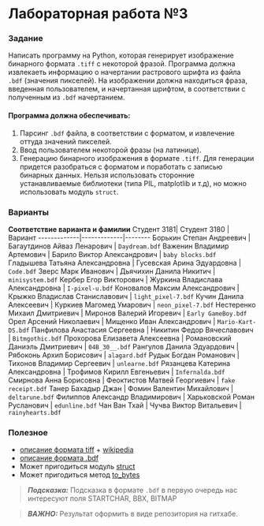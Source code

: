 # Лабораторная работа №3

### Задание
Написать программу на Python, которая генерирует изображение бинарного формата `.tiff` с некоторой фразой.
Программа должна извлекаеть информацию о начертании растрового шрифта из файла `.bdf` (значения пикселей).
На изображении должна находиться фраза, введенная пользователем, и начертанная шрифтом, в соответствии с полученным из `.bdf` начертанием.

#### Программа должна обеспечивать:
1. Парсинг `.bdf` файла, в соответствии с форматом, и извлечение оттуда значений пикселей.
2. Ввод пользователем некоторой фразы (на латинице).
3. Генерацию бинарного изображения в формате `.tiff`. Для генерации придется разобраться с форматом и поработать с записью бинарных данных.
Нельзя использовать сторонние устанавливаемые библиотеки (типа PIL, matplotlib и т.д), но можно использовать модуль `struct`.

### Варианты
**Соответствие варианта и фамилии**
Студент 3181| Студент 3180 |Вариант
-------------|-------------|--------
Борькин Степан Андреевич | Багаутдинов Айваз Ленарович |  `Daydream.bdf`
Важенин Владимир Артемович | Барило Виктор Александрович |  `baby blocks.bdf`
Гладышева Татьяна Александровна | Гусевская Арина Эдуардовна |  `Code.bdf`
Зверс Марк Иванович | Дьячихин Данила Никитич |  `minisystem.bdf`
Кербер Егор Викторович | Журкина Владислава Александровна |  `I-pixel-u.bdf`
Коновалов Максим Александрович | Крыжко Владислав Станиславович |  `light_pixel-7.bdf`
Кучин Данила Алексеевич | Куркиев Магомед Умарович |  `neon_pixel-7.bdf`
Нестеренко Михаил Дмитриевич | Миронов Валерий Игоревич |  `Early GameBoy.bdf`
Орел Арсений Николаевич | Мищенко Иван Александрович |  `Mario-Kart-DS.bdf`
Панфилова Анастасия Сергеевна | Никитин Федор Вячеславович |  `Bitmgothic.bdf`
Прохорова Елизавета Алексеевна | Романовский Даниэль Дмитриевич |  `04B_30__.bdf`
Рангулов Данила Эдуардович | Рябоконь Архип Борисович |  `alagard.bdf`
Рудык Богдан Романович | Тихонов Владимир Сергеевич |  `unlearne.bdf`
Рязанцева Катерина Александровна | Трофимов Кирилл Евгеньевич |  `Infernalda.bdf`
Смирнова Анна Борисовна | Феоктистов Матвей Георгиевич |  `fake receipt.bdf`
Танер Бахадыр Джан | Фомин Валентин Михайлович |  `deltarune.bdf`
Филиппов Александр Владимирович | Харьковской Роман Русланович |  `edunline.bdf`
Чан Ван Тхай | Чучва Виктор Витальевич |  `rainyhearts.bdf`

### Полезное
* [описание формата tiff](http://paulbourke.net/dataformats/tiff/) + [wikipedia](https://ru.wikipedia.org/wiki/TIFF)
* [описание формата .bdf](https://en.wikipedia.org/wiki/Glyph_Bitmap_Distribution_Format) 
* Может пригодиться модуль [struct](https://docs.python.org/3/library/struct.html)
* Может пригодиться метод [to_bytes](https://docs.python.org/3.2/library/stdtypes.html#int.to_bytes)

> **_Подсказка:_**
Подсказка в формате `.bdf` в первую очередь нас интересуют поля STARTCHAR, BBX, BITMAP

> **_ВАЖНО:_**
Результат оформить в виде репозитория на гитхабе.
